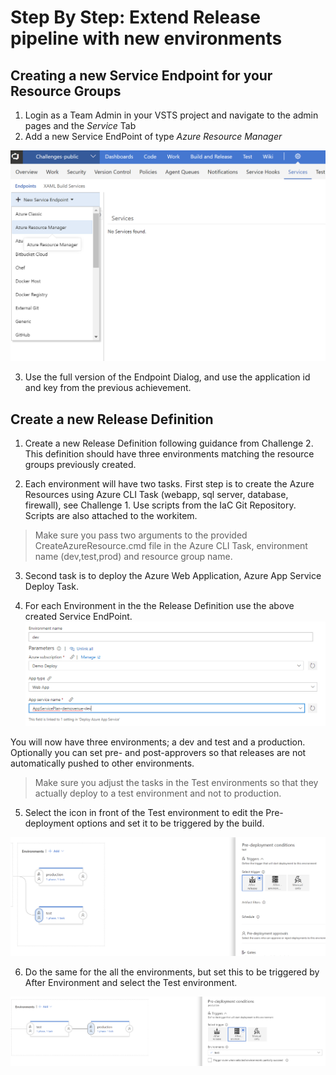# Step By Step: Extend Release pipeline with new environments #

## Creating a new Service Endpoint for your Resource Groups ## 

1. Login as a Team Admin in your VSTS project and navigate to the admin pages and the _Service_ Tab
2. Add a new Service EndPoint of type *Azure Resource Manager*

![image.png](.attachments/addservice.png)

3. Use the full version of the Endpoint Dialog, and use the application id and key from the previous achievement. 

## Create a new Release Definition ##

1. Create a new Release Definition following guidance from Challenge 2. This definition should have three environments matching the resource groups previously created. 

2. Each environment will have two tasks. First step is to create the Azure Resources using Azure CLI Task (webapp, sql server, database, firewall), see Challenge 1. Use scripts from the IaC Git Repository. Scripts are also attached to the workitem.

> Make sure you pass two arguments to the provided CreateAzureResource.cmd file in the Azure CLI Task, environment name (dev,test,prod) and resource group name. 

3. Second task is to deploy the Azure Web Application, Azure App Service Deploy Task. 

4. For each Environment in the the Release Definition use the above created Service EndPoint.![image.png](.attachments/environmentsettings.png)

You will now have three environments; a dev and test and a production. Optionally you can set pre- and post-approvers so that releases are not automatically pushed to other environments.

> Make sure you adjust the tasks in the Test environments so that they actually deploy to a test environment and not to production.

5. Select the icon in front of the Test environment to edit the Pre-deployment options and set it to be triggered by the build.

![image.png](.attachments/image5.png)

6. Do the same for the all the environments, but set this to be triggered by After Environment and select the Test environment.

![image.png](.attachments/image6.png)